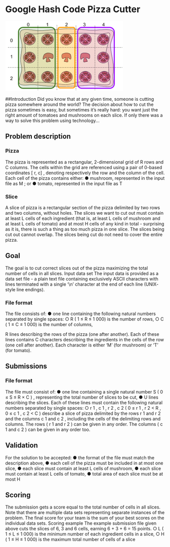 # Google Hash Code Pizza Cutter
![](https://github.com/darraghmerrick/Google-HashCodes-Pizza-Cutter/blob/main/pizza_cutter.png)

##Introduction
Did you know that at any given time, someone is cutting pizza somewhere around the world? The decision
about how to cut the pizza sometimes is easy, but sometimes it’s really hard: you want just the right amount
of tomatoes and mushrooms on each slice. If only there was a way to solve this problem using technology...

## Problem description

### Pizza
The pizza is represented as a rectangular, 2-dimensional grid of R rows and C columns. The cells within the
grid are referenced using a pair of 0-based coordinates [ r, c] , denoting respectively the row and the
column of the cell.
Each cell of the pizza contains either:
● mushroom, represented in the input file as M ; or
● tomato, represented in the input file as T

### Slice
A slice of pizza is a rectangular section of the pizza delimited by two rows and two columns, without holes.
The slices we want to cut out must contain at least L cells of each ingredient (that is, at least L cells of
mushroom and at least L cells of tomato) and at most H cells of any kind in total - surprising as it is, there is
such a thing as too much pizza in one slice.
The slices being cut out cannot overlap. The slices being cut do not need to cover the entire pizza.

## Goal
The goal is to cut correct slices out of the pizza maximizing the total number of cells in all slices.
Input data set
The input data is provided as a data set file - a plain text file containing exclusively ASCII characters with
lines terminated with a single ‘\n’ character at the end of each line (UNIX- style line endings).

### File format
The file consists of:
● one line containing the following natural numbers separated by single spaces:
○ R ( 1 ≤ R ≤ 1 000) is the number of rows,
○ C ( 1 ≤ C ≤ 1 000) is the number of columns,

R lines describing the rows of the pizza (one after another). Each of these lines contains C
characters describing the ingredients in the cells of the row (one cell after another). Each character
is either ‘M’ (for mushroom) or ‘T’ (for tomato).

## Submissions
### File format
The file must consist of:
● one line containing a single natural number S ( 0 ≤ S ≤ R × C ) , representing the total number of
slices to be cut,
● U lines describing the slices. Each of these lines must contain the following natural numbers
separated by single spaces:
○ r 1 , c 1 , r 2 , c 2 ( 0 ≤ r 1 , r 2 < R , 0 ≤ c 1 , c 2 < C ) describe a slice of pizza delimited by the rows r 1 and
r 2 and the columns c 1 and c 2 , including the cells of the delimiting rows and columns. The
rows ( r 1 and r 2 ) can be given in any order. The columns ( c 1 and c 2 ) can be given in any order
too.

## Validation
For the solution to be accepted:
● the format of the file must match the description above,
● each cell of the pizza must be included in at most one slice,
● each slice must contain at least L cells of mushroom,
● each slice must contain at least L cells of tomato,
● total area of each slice must be at most H

## Scoring
The submission gets a score equal to the total number of cells in all slices.
Note that there are multiple data sets representing separate instances of the problem. The final
score for your team is the sum of your best scores on the individual data sets.
Scoring example
The example submission file given above cuts the slices of 6, 3 and 6 cells, earning 6 + 3 + 6 = 15 points.
○ L ( 1 ≤ L ≤ 1 000) is the minimum number of each ingredient cells in a slice,
○ H ( 1 ≤ H ≤ 1 000) is the maximum total number of cells of a slice

